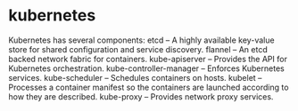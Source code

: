 # kubernetes
Kubernetes has several components:
etcd – A highly available key-value store for shared configuration and service discovery.
flannel – An etcd backed network fabric for containers.
kube-apiserver – Provides the API for Kubernetes orchestration.
kube-controller-manager – Enforces Kubernetes services.
kube-scheduler – Schedules containers on hosts.
kubelet – Processes a container manifest so the containers are launched according to how they are described.
kube-proxy – Provides network proxy services.


